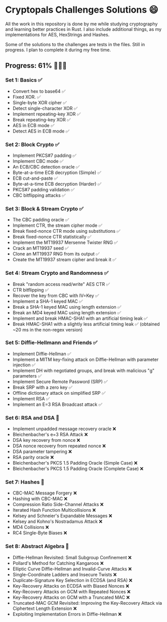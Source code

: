 # Cryptopals Challenges Solutions 😄
All the work in this repository is done by me while studying cryptography and learning better practices in Rust. I also include additional things, as my implementations for AES, HexStrings and Hashes.

Some of the solutions to the challenges are tests in the files. Still in progress. I plan to complete it during my free time.

## Progress: 61% 🚀🚀🚀

### Set 1: Basics ✅
  - Convert hex to base64 ✅
  - Fixed XOR. ✅
  - Single-byte XOR cipher ✅
  - Detect single-character XOR ✅
  - Implement repeating-key XOR ✅
  - Break repeating-key XOR ✅
  - AES in ECB mode ✅
  - Detect AES in ECB mode ✅

### Set 2: Block Crypto ✅
  - Implement PKCS#7 padding ✅
  - Implement CBC mode ✅
  - An ECB/CBC detection oracle ✅
  - Byte-at-a-time ECB decryption (Simple) ✅
  - ECB cut-and-paste ✅
  - Byte-at-a-time ECB decryption (Harder) ✅
  - PKCS#7 padding validation ✅
  - CBC bitflipping attacks ✅

### Set 3: Block & Stream Crypto ✅
  - The CBC padding oracle ✅
  - Implement CTR, the stream cipher mode ✅
  - Break fixed-nonce CTR mode using substitutions ✅
  - Break fixed-nonce CTR statistically ✅
  - Implement the MT19937 Mersenne Twister RNG ✅
  - Crack an MT19937 seed ✅
  - Clone an MT19937 RNG from its output ✅
  - Create the MT19937 stream cipher and break it ✅

### Set 4: Stream Crypto and Randomness ✅
  - Break "random access read/write" AES CTR ✅
  - CTR bitflipping ✅
  - Recover the key from CBC with IV=Key ✅
  - Implement a SHA-1 keyed MAC ✅
  - Break a SHA-1 keyed MAC using length extension ✅
  - Break an MD4 keyed MAC using length extension ✅
  - Implement and break HMAC-SHA1 with an artificial timing leak ✅
  - Break HMAC-SHA1 with a slightly less artificial timing leak ✅  (obtained ~20 ms in the non-regex version)

### Set 5: Diffie-Hellmann and Friends ✅
  - Implement Diffie-Hellman ✅
  - Implement a MITM key-fixing attack on Diffie-Hellman with parameter injection ✅
  - Implement DH with negotiated groups, and break with malicious "g" parameters ✅
  - Implement Secure Remote Password (SRP) ✅
  - Break SRP with a zero key ✅
  - Offline dictionary attack on simplified SRP ✅
  - Implement RSA ✅
  - Implement an E=3 RSA Broadcast attack ✅

### Set 6: RSA and DSA 🚩
  - Implement unpadded message recovery oracle ❌
  - Bleichenbacher's e=3 RSA Attack ❌
  - DSA key recovery from nonce ❌
  - DSA nonce recovery from repeated nonce ❌
  - DSA parameter tampering ❌
  - RSA parity oracle ❌
  - Bleichenbacher's PKCS 1.5 Padding Oracle (Simple Case) ❌
  - Bleichenbacher's PKCS 1.5 Padding Oracle (Complete Case) ❌

### Set 7: Hashes 🚩
  - CBC-MAC Message Forgery ❌
  - Hashing with CBC-MAC ❌
  - Compression Ratio Side-Channel Attacks ❌
  - Iterated Hash Function Multicollisions ❌
  - Kelsey and Schneier's Expandable Messages ❌
  - Kelsey and Kohno's Nostradamus Attack ❌
  - MD4 Collisions ❌
  - RC4 Single-Byte Biases ❌

### Set 8: Abstract Algebra 🚩
  - Diffie-Hellman Revisited: Small Subgroup Confinement ❌
  - Pollard's Method for Catching Kangaroos ❌
  - Elliptic Curve Diffie-Hellman and Invalid-Curve Attacks ❌
  - Single-Coordinate Ladders and Insecure Twists ❌
  - Duplicate-Signature Key Selection in ECDSA (and RSA) ❌
  - Key-Recovery Attacks on ECDSA with Biased Nonces ❌
  - Key-Recovery Attacks on GCM with Repeated Nonces ❌
  - Key-Recovery Attacks on GCM with a Truncated MAC ❌
  - Truncated-MAC GCM Revisited: Improving the Key-Recovery  Attack via Ciphertext Length Extension ❌
  - Exploiting Implementation Errors in Diffie-Hellman ❌